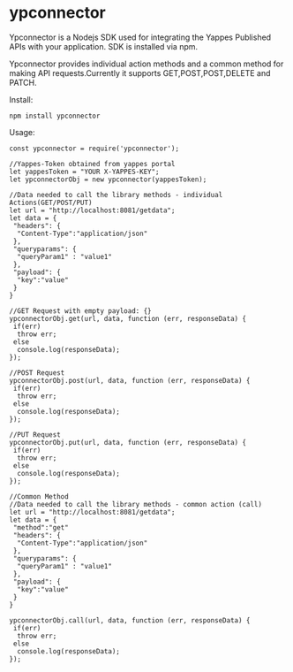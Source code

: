 # ypconnector
Ypconnector is a Nodejs SDK used for integrating the Yappes Published APIs with your application. SDK is installed via npm. 

Ypconnector provides individual action methods and a common method for making API requests.Currently it supports GET,POST,POST,DELETE and PATCH.


Install:
```
npm install ypconnector
```
Usage:
```
const ypconnector = require('ypconnector');

//Yappes-Token obtained from yappes portal
let yappesToken = "YOUR X-YAPPES-KEY";
let ypconnectorObj = new ypconnector(yappesToken);

//Data needed to call the library methods - individual Actions(GET/POST/PUT)
let url = "http://localhost:8081/getdata";
let data = {
 "headers": {
  "Content-Type":"application/json"
 },
 "queryparams": {
  "queryParam1" : "value1"
 },
 "payload": {
  "key":"value"
 }
}

//GET Request with empty payload: {}
ypconnectorObj.get(url, data, function (err, responseData) {
 if(err)
  throw err;
 else
  console.log(responseData);
});

//POST Request
ypconnectorObj.post(url, data, function (err, responseData) {
 if(err)
  throw err;
 else
  console.log(responseData);
});

//PUT Request
ypconnectorObj.put(url, data, function (err, responseData) {
 if(err)
  throw err;
 else
  console.log(responseData);
});

//Common Method
//Data needed to call the library methods - common action (call)
let url = "http://localhost:8081/getdata";
let data = {
 "method":"get"
 "headers": {
  "Content-Type":"application/json"
 },
 "queryparams": {
  "queryParam1" : "value1"
 },
 "payload": {
  "key":"value"
 }
}

ypconnectorObj.call(url, data, function (err, responseData) {
 if(err)
  throw err;
 else
  console.log(responseData);
});

```
